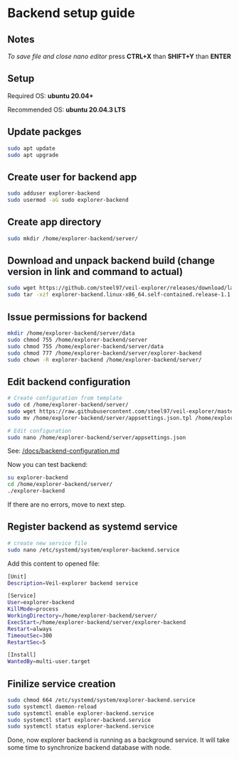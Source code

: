 # Backend setup guide
## Notes
*To save file and close nano editor* press **CTRL+X** than **SHIFT+Y** than **ENTER**

## Setup
Required OS: **ubuntu 20.04+**

Recommended OS: **ubuntu 20.04.3 LTS**

## Update packges
```bash
sudo apt update
sudo apt upgrade
```

## Create user for backend app
```bash
sudo adduser explorer-backend
sudo usermod -aG sudo explorer-backend
```

## Create app directory
```bash
sudo mkdir /home/explorer-backend/server/
```

## Download and unpack backend build (change version in link and command to actual)
```bash
sudo wget https://github.com/steel97/veil-explorer/releases/download/latest/explorer-backend.linux-x86_64.self-contained.release-1.1.0.tar.gz
sudo tar -xzf explorer-backend.linux-x86_64.self-contained.release-1.1.0.tar.gz -C /home/explorer-backend/server/
```

## Issue permissions for backend
```bash
mkdir /home/explorer-backend/server/data
sudo chmod 755 /home/explorer-backend/server
sudo chmod 755 /home/explorer-backend/server/data
sudo chmod 777 /home/explorer-backend/server/explorer-backend
sudo chown -R explorer-backend /home/explorer-backend/server/
```

## Edit backend configuration
```bash
# Create configuration from template
sudo cd /home/explorer-backend/server/
sudo wget https://raw.githubusercontent.com/steel97/veil-explorer/master/explorer-backend/appsettings.json.tpl
sudo mv /home/explorer-backend/server/appsettings.json.tpl /home/explorer-backend/server/appsettings.json

# Edit configuration
sudo nano /home/explorer-backend/server/appsettings.json
```
See: [/docs/backend-configuration.md](/docs/backend-configuration.md)

Now you can test backend:
```bash
su explorer-backend
cd /home/explorer-backend/server/
./explorer-backend
```
If there are no errors, move to next step.

## Register backend as systemd service
```bash
# create new service file
sudo nano /etc/systemd/system/explorer-backend.service
```

Add this content to opened file:
```bash
[Unit]
Description=Veil-explorer backend service

[Service]
User=explorer-backend
KillMode=process
WorkingDirectory=/home/explorer-backend/server/
ExecStart=/home/explorer-backend/server/explorer-backend
Restart=always
TimeoutSec=300
RestartSec=5

[Install]
WantedBy=multi-user.target
```

## Finilize service creation
```bash
sudo chmod 664 /etc/systemd/system/explorer-backend.service
sudo systemctl daemon-reload
sudo systemctl enable explorer-backend.service
sudo systemctl start explorer-backend.service
sudo systemctl status explorer-backend.service
```

Done, now explorer backend is running as a background service. It will take some time to synchronize backend database with node.